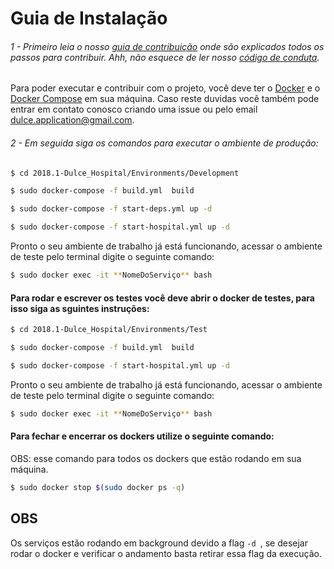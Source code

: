 # Guia de Instalação
###### 1 - Primeiro leia o nosso [guia de contribuição](CONTRIBUTING.md) onde são explicados todos os passos para contribuir. Ahh, não esquece de ler nosso [código de conduta](CODE_OF_CONDUCT.md).   
Para poder executar e contribuir com o projeto, você deve ter o [Docker](https://docs.docker.com/install/) e o [Docker Compose](https://docs.docker.com/compose/install/) em sua máquina.
Caso reste duvidas você também pode entrar em contato conosco criando uma issue ou pelo email dulce.application@gmail.com.  

###### 2 - Em seguida siga os comandos para executar o ambiente de produção:  

```bash
$ cd 2018.1-Dulce_Hospital/Environments/Development
```
```bash
$ sudo docker-compose -f build.yml  build  
```

```bash
$ sudo docker-compose -f start-deps.yml up -d
```

```bash
$ sudo docker-compose -f start-hospital.yml up -d
```
Pronto o seu ambiente de trabalho já está funcionando, acessar o ambiente de teste pelo terminal digite o seguinte comando:

```bash
$ sudo docker exec -it **NomeDoServiço** bash
```

#### Para rodar e escrever os testes você deve abrir o docker de testes, para isso siga as sguintes instruções:


```bash
$ cd 2018.1-Dulce_Hospital/Environments/Test
```
```bash
$ sudo docker-compose -f build.yml  build
```
```bash
$ sudo docker-compose -f start-hospital.yml up -d
```
Pronto o seu ambiente de trabalho já está funcionando, acessar o ambiente de teste pelo terminal digite o seguinte comando:

```bash
$ sudo docker exec -it **NomeDoServiço** bash
```

#### Para fechar e encerrar os dockers utilize o seguinte comando:
OBS: esse comando para todos os dockers que estão rodando em sua máquina.

```bash
$ sudo docker stop $(sudo docker ps -q)
```

## OBS
Os serviços estão rodando em background devido a flag ```-d ```, se desejar rodar o docker e verificar o andamento basta retirar essa flag da execução.
